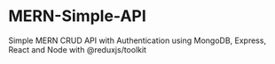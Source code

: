 # MERN-Simple-API
Simple MERN CRUD API with Authentication using MongoDB, Express, React and Node  with @reduxjs/toolkit
